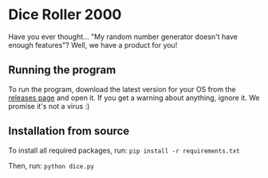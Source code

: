 # Dice Roller 2000

Have you ever thought... "My random number generator doesn't have enough features"? Well, we have a product for you!

## Running the program
To run the program, download the latest version for your OS from the [releases page](https://github.com/owcschafer/dice-thing/releases/) and open it. If you get a warning about anything, ignore it. We promise it's not a virus :)

## Installation from source
To install all required packages, run:
`pip install -r requirements.txt`

Then, run:
`python dice.py`
